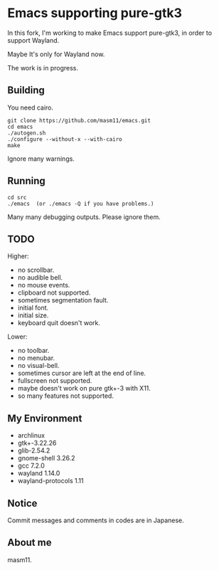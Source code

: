 # Emacs supporting pure-gtk3

In this fork, I'm working to make Emacs support pure-gtk3, in order to support Wayland.

Maybe It's only for Wayland now.

The work is in progress.

## Building

You need cairo.

```
git clone https://github.com/masm11/emacs.git
cd emacs
./autogen.sh
./configure --without-x --with-cairo
make
```

Ignore many warnings.

## Running

```
cd src
./emacs  (or ./emacs -Q if you have problems.)
```

Many many debugging outputs. Please ignore them.

## TODO

Higher:
- no scrollbar.
- no audible bell.
- no mouse events.
- clipboard not supported.
- sometimes segmentation fault.
- initial font.
- initial size.
- keyboard quit doesn't work.

Lower:
- no toolbar.
- no menubar.
- no visual-bell.
- sometimes cursor are left at the end of line.
- fullscreen not supported.
- maybe doesn't work on pure gtk+-3 with X11.
- so many features not supported.

## My Environment

- archlinux
- gtk+-3.22.26
- glib-2.54.2
- gnome-shell 3.26.2
- gcc 7.2.0
- wayland 1.14.0
- wayland-protocols 1.11

## Notice

Commit messages and comments in codes are in Japanese.

## About me

masm11.
